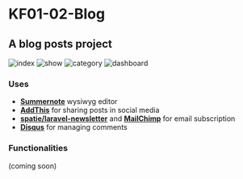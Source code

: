 # KF01-02-Blog
## A blog posts project

![index](../assets/a.png?raw=true)
![show](../assets/b.png?raw=true)
![category](../assets/c.png?raw=true)
![dashboard](../assets/d.png?raw=true)

### Uses
- [**Summernote**](https://summernote.org) wysiwyg editor
- [**AddThis**](https://www.addthis.com) for sharing posts in social media
- [**spatie/laravel-newsletter**](https://github.com/spatie/laravel-newsletter) and [**MailChimp**](https://mailchimp.com) for email subscription
- [**Disqus**](https://disqus.com) for managing comments

### Functionalities
(coming soon)